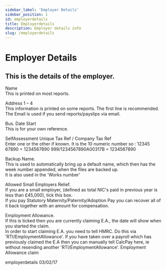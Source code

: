 ```yaml
---
sidebar_label: 'Employer Details'
sidebar_position: 1
id: employerdetails
title: Employerdetails
description: Employer details info
slug: /employerdetails
---
```


# Employer Details

## This is the details of the employer.
Name\
This is printed on most reports.

Address 1 – 4\
This information is printed on some reports. The first line is recommended.\
The Email is used if you send reports/payslips via email.

Bus. Date Start\
This is for your own reference.

SelfAssessment Unique Tax Ref / Company Tax Ref\
Enter one or the other if known.
It is the 10 numeric number so :
12345 67890 = 1234567890
999/1234567890A00317B = 1234567890

Backup Name.\
This is used to automatically bring up a default name, which then has the week number appended, when the files are backed up.\
It is also used in the 'Works number'

Allowed Small Employers Relief.\
If you are a small employer, (defined as total NIC's paid in previous year is less than £45,000), tick this box.\
If you pay Statutory Maternity/Paternity/Adoption Pay you can recover all of it back together with an amount for compensation.

Employment Allowance.\
If this is ticked then you are currently claiming E.A., the date will show when you started the claim.\
In order to start claiming E.A. you need to tell HMRC. Do this via 'RTI/EmploymentAllowance'.
If you have taken over a payroll which has previously claimed the E.A then you can manually tell CalcPay here, ie without resending another 'RTI/EmploymentAllowance'.
Employment Allowance claim



employerdetails 03/02/17


